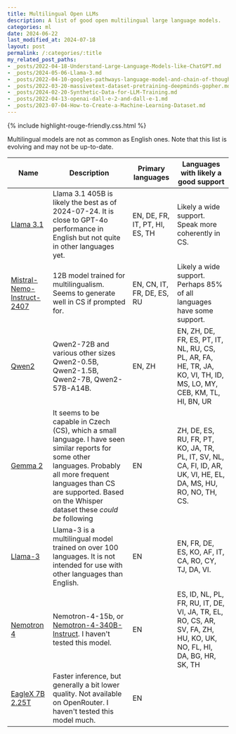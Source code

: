 ```yaml
---
title: Multilingual Open LLMs
description: A list of good open multilingual large language models.
categories: ml
date: 2024-06-22
last_modified_at: 2024-07-18
layout: post
permalink: /:categories/:title
my_related_post_paths:
- _posts/2022-04-18-Understand-Large-Language-Models-like-ChatGPT.md
- _posts/2024-05-06-Llama-3.md
- _posts/2022-04-10-googles-pathways-language-model-and-chain-of-thought.md
- _posts/2022-03-20-massivetext-dataset-pretraining-deepminds-gopher.md
- _posts/2024-02-20-Synthetic-Data-for-LLM-Training.md
- _posts/2022-04-13-openai-dall-e-2-and-dall-e-1.md
- _posts/2023-07-04-How-to-Create-a-Machine-Learning-Dataset.md
---
```


{% include highlight-rouge-friendly.css.html %}


Multilingual models are not as common as English ones. Note that this list is evolving and may not be up-to-date.



| Name                                                                              | Description                                                                                                                                                                                                                             | Primary languages        | Languages with likely a good support                                                                                |
|-----------------------------------------------------------------------------------|-----------------------------------------------------------------------------------------------------------------------------------------------------------------------------------------------------------------------------------------|--------------------------|---------------------------------------------------------------------------------------------------------------------|
| [Llama 3.1](https://ai.meta.com/research/publications/the-llama-3-herd-of-models/)                                                                     | Llama 3.1 405B is likely the best as of 2024-07-24. It is close to GPT-4o performance in English but not quite in other languages yet.                                                                                                                | EN, DE, FR, IT, PT, HI, ES, TH | Likely a wide support. Speak more coherently in CS.                                                                 |
| [Mistral-Nemo-Instruct-2407](https://mistral.ai/news/mistral-nemo/)               | 12B model trained for multilingualism. Seems to generate well in CS if prompted for.                                                                                                                                                    | EN, CN, IT, FR, DE, ES, RU | Likely a wide support. Perhaps 85% of all languages have some support.                                              |
| [Qwen2](https://qwenlm.github.io/blog/qwen2/)                                     | Qwen2-72B and various other sizes Qwen2-0.5B, Qwen2-1.5B, Qwen2-7B, Qwen2-57B-A14B.                                                                                                                                                     | EN, ZH                   | EN, ZH, DE, FR, ES, PT, IT, NL, RU, CS, PL, AR, FA, HE, TR, JA, KO, VI, TH, ID, MS, LO, MY, CEB, KM, TL, HI, BN, UR |
| [Gemma 2](https://storage.googleapis.com/deepmind-media/gemma/gemma-2-report.pdf) | It seems to be capable in Czech (CS), which a small language. I have seen similar reports for some other languages. Probably all more frequent languages than CS are supported. Based on the Whisper dataset these _could be_ following | EN                       | ZH, DE, ES, RU, FR, PT, KO, JA, TR, PL, IT, SV, NL, CA, FI, ID, AR, UK, VI, HE, EL, DA, MS, HU, RO, NO, TH, CS.     |
| [Llama-3](https://github.com/meta-llama/llama3)                                   | Llama-3 is a multilingual model trained on over 100 languages. It is not intended for use with other languages than English.                                                                                                            | EN                       | EN, FR, DE, ES, KO, AF, IT, CA, RO, CY, TJ, DA, VI.                                                                 |
| [Nemotron 4](https://arxiv.org/html/2402.16819v2)                                 | Nemotron-4-15b, or [Nemotron-4-340B-Instruct](https://huggingface.co/nvidia/Nemotron-4-340B-Instruct). I haven't tested this model.                                                                                                     | EN                       | ES, ID, NL, PL, FR, RU, IT, DE, VI, JA, TR, EL, RO, CS, AR, SV, FA, ZH, HU, KO, UK, NO, FL, HI, DA, BG, HR, SK, TH  |
| [EagleX 7B 2.25T](https://huggingface.co/RWKV/v5-EagleX-v2-7B-pth)                | Faster inference, but generally a bit lower quality. Not available on OpenRouter. I haven't tested this model much.                                                                                                                     | EN                       |                                                                                                                     |
